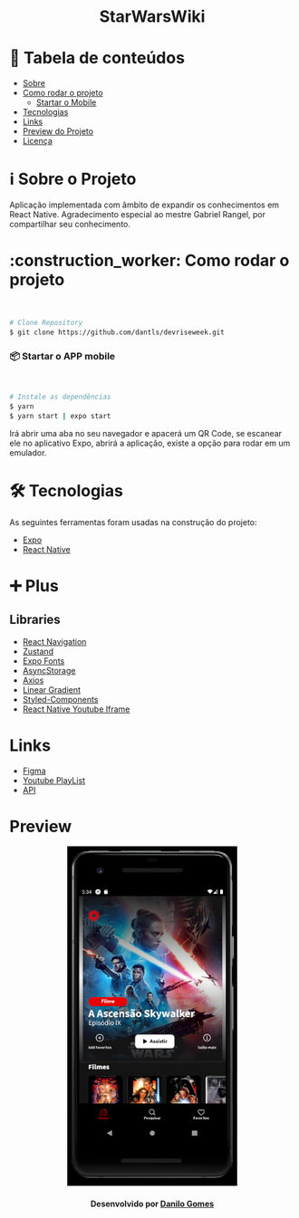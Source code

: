 <h1 align="center" name="title">StarWarsWiki</h1>


# :pushpin: Tabela de conteúdos
<!--ts-->
   * [Sobre](#sobre)
   * [Como rodar o projeto](#run)
      * [Startar o Mobile](#api)
   * [Tecnologias](#tecnologias)
   * [Links](#links)
   * [Preview do Projeto](#preview)
   * [Licença](#license)
<!--te-->


<h1 name="sobre">ℹ Sobre o Projeto</h1>
Aplicação implementada com âmbito de expandir os conhecimentos em React Native.
Agradecimento especial ao mestre Gabriel Rangel, por compartilhar seu conhecimento.

<h1 name="run">:construction_worker: Como rodar o projeto</h1> <br>

```bash
# Clone Repository
$ git clone https://github.com/dantls/devriseweek.git
```

<h3 name='api'>📦 Startar o APP mobile</h3><br>

```bash
# Instale as dependências
$ yarn
$ yarn start | expo start
```

Irá abrir uma aba no seu navegador e apacerá um QR Code, se escanear ele no aplicativo Expo, abrirá a aplicação, existe a opção para rodar em um emulador.

<h1 name="tecnologias">🛠 Tecnologias</h1>

As seguintes ferramentas foram usadas na construção do projeto:

- [Expo](https://expo.io/)
- [React Native](https://reactnative.dev/)

<h1 name="tecnologias">➕ Plus</h1>

## Libraries

- [React Navigation](https://reactnavigation.org/)
- [Zustand](https://github.com/pmndrs/zustand)
- [Expo Fonts](https://docs.expo.io/guides/using-custom-fonts)
- [AsyncStorage](https://docs.expo.io/versions/latest/sdk/async-storage)
- [Axios](https://github.com/axios/axios)
- [Linear Gradient](https://docs.expo.io/versions/latest/sdk/linear-gradient)
- [Styled-Components](https://styled-components.com/)
- [React Native Youtube Iframe](https://github.com/LonelyCpp/react-native-youtube-iframe)

<h1 name="links">Links</h1>

- [Figma](https://www.figma.com/file/FcJqDIFJpy43Zik4QhoJ39/DevRiseWeek-StarWars?node-id=2%3A2)
- [Youtube PlayList](https://www.youtube.com/playlist?list=PL4zG19BCs4pdPJzElbUxCykHTClU-B0Ts)
- [API](https://sevencoders-starwars-wiki.herokuapp.com)


<h1 name="preview">Preview</h1>

<p align="center">
  <img src="https://github.com/dantls/devriseweek/blob/main/assets/app.png" height=600 width=300 alt="previous" />
</p>


<h4 name="license" align="center">
    Desenvolvido por <a href="https://www.linkedin.com/in/danilo-gomes-394459103/" target="_blank">Danilo Gomes</a>
</h4>
